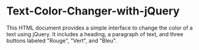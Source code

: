 # Text-Color-Changer-with-jQuery
This HTML document provides a simple interface to change the color of a text using jQuery. It includes a heading, a paragraph of text, and three buttons labeled "Rouge", "Vert", and "Bleu". 
